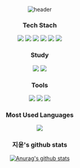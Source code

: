 <div align=center>
 
 ![header](https://capsule-render.vercel.app/api?type=Cylinder&color=auto&text=♥WELCOME♥&fontSize=30&fontColor=ffffff)
 
 <h3> Tech Stach </h3>
  <img src="https://img.shields.io/badge/HTML5-E34F26?style=for-the-badge&logo=HTML5&logoColor=white">
   <img src="https://img.shields.io/badge/JavaScript-F7DF1E?style=for-the-badge&logo=JavaScript&logoColor=white"/>
   <img src="https://img.shields.io/badge/CSS3-1572B6?style=for-the-badge&logo=CSS3&logoColor=white">
  <img src="https://img.shields.io/badge/React-61DAFB?style=for-the-badge&logo=React&logoColor=white"/>
 <img src="https://img.shields.io/badge/MySQL-4479A1?style=for-the-badge&logo=MySQL&logoColor=white">
   <img src="https://img.shields.io/badge/Python-3776AB?style=for-the-badge&logo=Python&logoColor=white">
 
 <h3>Study</h3>
   <img src="https://img.shields.io/badge/Flutter-02569B?style=for-the-badge&logo=Flutter&logoColor=white"/>
    <img src="https://img.shields.io/badge/Spring-6DB33F?style=for-the-badge&logo=Spring&logoColor=white"/>


 
  <h3> Tools </h3>
 <img src="https://img.shields.io/badge/Eclipse%20IDE-2C2255.svg?&style=for-the-badge&logo=Eclipse%20IDE&logoColor=white"/>
<img src="https://img.shields.io/badge/Visual%20Studio%20Code-007ACC.svg?&style=for-the-badge&logo=Visual%20Studio%20Code&logoColor=white"/>
<img src="https://img.shields.io/badge/Android%20Studio-3DDC84.svg?&style=for-the-badge&logo=Android%20Studio&logoColor=white"/>
 
 <h3>Most Used Languages</h3>
 <img src="https://github-readme-stats.vercel.app/api/top-langs/?username=hijiyun&layout=compact"/>
 
<h3>지윤's github stats</h3>
 
[![Anurag's github stats](https://github-readme-stats.vercel.app/api?username=hijiyun)](https://github.com/hijiyun/github-readme-stats)
